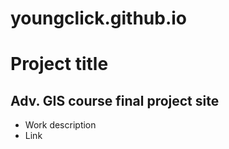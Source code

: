 # youngclick.github.io
# Project title
## Adv. GIS course final project site
- Work description
- Link
